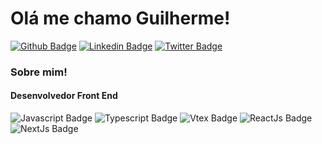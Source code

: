 # Olá me chamo Guilherme! 

[![Github Badge](https://img.shields.io/badge/-Github-000?style=flat-square&logo=Github&logoColor=white&link=https://github.com/guisantanaa)](https://github.com/guisantanaa)
[![Linkedin Badge](https://img.shields.io/badge/-LinkedIn-blue?style=flat-square&logo=Linkedin&logoColor=white&link=https://www.linkedin.com/in/guilherme-santana-185184170/)](https://www.linkedin.com/in/guilherme-santana-185184170/)
[![Twitter Badge](https://img.shields.io/badge/-Twitter-1ca0f1?style=flat-square&labelColor=1ca0f1&logo=twitter&logoColor=white&link=https://twitter.com/GuigSantana22)](https://twitter.com/GuigSantana22)


### Sobre mim!

#### Desenvolvedor Front End

![Javascript Badge](https://img.shields.io/badge/-Javascript-yellow?style=flat-square&logo=Javascript&logoColor=white&link])
![Typescript Badge](https://img.shields.io/badge/-Typescript-blue?style=flat])
![Vtex Badge](https://img.shields.io/badge/-Vtex-ff69b4?style=flat])
![ReactJs Badge](https://img.shields.io/badge/-React-9cf?style=flat])
![NextJs Badge](https://img.shields.io/badge/-Next-inactive?style=flat])



